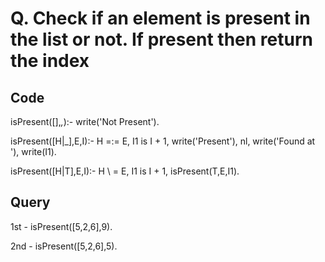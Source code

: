 # Q. Check if an element is present in the list or not. If present then return the index

## Code

isPresent([],_,_):- write('Not Present').

isPresent([H|_],E,I):-
    H =:= E,
    I1 is I + 1,
    write('Present'),
    nl,
    write('Found at '), write(I1).

isPresent([H|T],E,I):-
    H \ = E,
    I1 is I + 1,
    isPresent(T,E,I1).

## Query

1st - isPresent([5,2,6],9).

2nd - isPresent([5,2,6],5).
